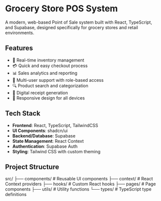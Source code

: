# Grocery Store POS System

A modern, web-based Point of Sale system built with React, TypeScript, and Supabase, designed specifically for grocery stores and retail environments.

## Features

- 🛒 Real-time inventory management
- 💳 Quick and easy checkout process
- 📊 Sales analytics and reporting
- 👥 Multi-user support with role-based access
- 🔍 Product search and categorization
- 🧾 Digital receipt generation
- 📱 Responsive design for all devices

## Tech Stack

- **Frontend**: React, TypeScript, TailwindCSS
- **UI Components**: shadcn/ui
- **Backend/Database**: Supabase
- **State Management**: React Context
- **Authentication**: Supabase Auth
- **Styling**: Tailwind CSS with custom theming

## Project Structure
src/
├── components/ # Reusable UI components
├── context/ # React Context providers
├── hooks/ # Custom React hooks
├── pages/ # Page components
├── utils/ # Utility functions
└── types/ # TypeScript type definitions
